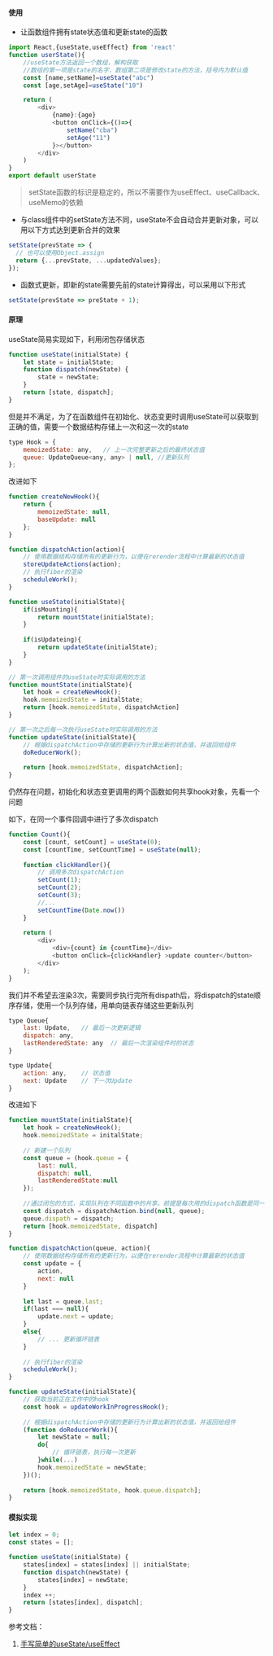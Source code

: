 #### 使用

- 让函数组件拥有state状态值和更新state的函数

```js
import React,{useState,useEffect} from 'react'
function userState(){
    //useState方法返回一个数组，解构获取
    //数组的第一项是state的名字，数组第二项是修改state的方法，括号内为默认值
    const [name,setName]=useState("abc")
    const [age,setAge]=useState("10")

    return (
        <div>
            {name}:{age}
            <button onClick={()=>{
                setName("cba")
                setAge("11")
            }></button>
        </div>
    )
}
export default userState
```

> setState函数的标识是稳定的，所以不需要作为useEffect、useCallback、useMemo的依赖

- 与class组件中的setState方法不同，useState不会自动合并更新对象，可以用以下方式达到更新合并的效果

```js
setState(prevState => {
  // 也可以使用Object.assign
  return {...prevState, ...updatedValues};
});
```
- 函数式更新，即新的state需要先前的state计算得出，可以采用以下形式

```js
setState(prevState => preState + 1);
```

#### 原理

useState简易实现如下，利用闭包存储状态

```js
function useState(initialState) {
    let state = initialState;
    function dispatch(newState) {
        state = newState;
    }
    return [state, dispatch];
}
```

但是并不满足，为了在函数组件在初始化、状态变更时调用useState可以获取到正确的值，需要一个数据结构存储上一次和这一次的state

```js
type Hook = {
    memoizedState: any,   // 上一次完整更新之后的最终状态值
    queue: UpdateQueue<any, any> | null, //更新队列
};
```

改进如下

```js
function createNewHook(){
    return {
        memoizedState: null,
        baseUpdate: null
    };
}

function dispatchAction(action){
    // 使用数据结构存储所有的更新行为，以便在rerender流程中计算最新的状态值
    storeUpdateActions(action);
    // 执行fiber的渲染
    scheduleWork();
}

function useState(initialState){
    if(isMounting){
        return mountState(initialState);
    }
    
    if(isUpdateing){
        return updateState(initialState);
    }
}

// 第一次调用组件的useState时实际调用的方法
function mountState(initialState){
    let hook = createNewHook();
    hook.memoizedState = initalState;
    return [hook.memoizedState, dispatchAction]
}

// 第一次之后每一次执行useState时实际调用的方法
function updateState(initialState){
    // 根据dispatchAction中存储的更新行为计算出新的状态值，并返回给组件
    doReducerWork();
    
    return [hook.memoizedState, dispatchAction];
}
```

仍然存在问题，初始化和状态变更调用的两个函数如何共享hook对象，先看一个问题

如下，在同一个事件回调中进行了多次dispatch

```js
function Count(){
    const [count, setCount] = useState(0);
    const [countTime, setCountTime] = useState(null);
    
    function clickHandler(){
        // 调用多次dispatchAction
        setCount(1);
        setCount(2);
        setCount(3);
        //...
        setCountTime(Date.now())
    }
    
    return (
        <div>
            <div>{count} in {countTime}</div>
            <button onClick={clickHandler} >update counter</button>
        </div>
    );
}
```

我们并不希望去渲染3次，需要同步执行完所有dispath后，将dispatch的state顺序存储，使用一个队列存储，用单向链表存储这些更新队列

```js
type Queue{
    last: Update,   // 最后一次更新逻辑
    dispatch: any,
    lastRenderedState: any  // 最后一次渲染组件时的状态
}

type Update{
    action: any,    // 状态值
    next: Update    // 下一次Update
}
```

改进如下

```js
function mountState(initialState){
    let hook = createNewHook();
    hook.memoizedState = initalState;
    
    // 新建一个队列
    const queue = (hook.queue = {
        last: null,
        dispatch: null,
        lastRenderedState:null
    });
    
    //通过闭包的方式，实现队列在不同函数中的共享。前提是每次用的dispatch函数是同一个
    const dispatch = dispatchAction.bind(null, queue);
    queue.dispath = dispatch;
    return [hook.memoizedState, dispatch]
}

function dispatchAction(queue, action){
    // 使用数据结构存储所有的更新行为，以便在rerender流程中计算最新的状态值
    const update = {
        action,
        next: null
    }
    
    let last = queue.last;
    if(last === null){
        update.next = update;
    }
    else{
        // ... 更新循环链表
    }
    
    // 执行fiber的渲染
    scheduleWork();
}

function updateState(initialState){
    // 获取当前正在工作中的hook
    const hook = updateWorkInProgressHook();
    
    // 根据dispatchAction中存储的更新行为计算出新的状态值，并返回给组件
    (function doReducerWork(){
        let newState = null;
        do{
            // 循环链表，执行每一次更新
        }while(...)
        hook.memoizedState = newState;
    })();
     
    return [hook.memoizedState, hook.queue.dispatch];
}
```

#### 模拟实现

```js
let index = 0;
const states = [];

function useState(initialState) {
    states[index] = states[index] || initialState;
    function dispatch(newState) {
        states[index] = newState;
    }
    index ++;
    return [states[index], dispatch];
}
```

参考文档：
1. [手写简单的useState/useEffect](https://zhuanlan.zhihu.com/p/265662126)